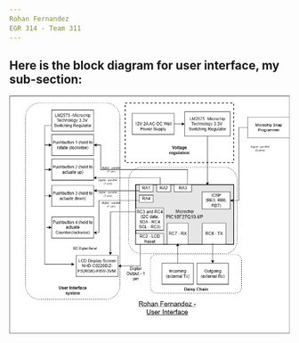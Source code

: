 ```yaml
---
Rohan Fernandez
EGR 314 - Team 311
---
```


## Here is the block diagram for user interface, my sub-section:
<img src="https://github.com/Rohan-Fernandez/Rohan-Fernandez.github.io/blob/main/Images/Individual%20Block%20Diagram%20Image.drawio.png?raw=true">
